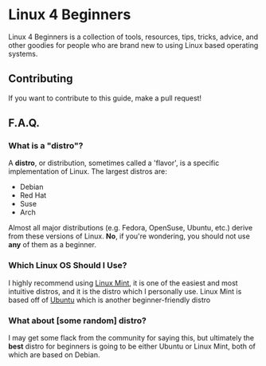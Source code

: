# Linux 4 Beginners

Linux 4 Beginners is a collection of tools, resources, tips, tricks, advice, and other goodies for people who are brand new to using Linux based operating systems.

## Contributing

If you want to contribute to this guide, make a pull request!

## F.A.Q.

### What is a "distro"?

A **distro**, or distribution, sometimes called a 'flavor', is a specific implementation of Linux. The largest distros are:

* Debian
* Red Hat
* Suse
* Arch

Almost all major distributions (e.g. Fedora, OpenSuse, Ubuntu, etc.) derive from these versions of Linux. **No**, if you're wondering, you should not use **any** of them as a beginner. 

### Which Linux OS Should I Use?

I highly recommend using [Linux Mint](https://linuxmint.com/), it is one of the easiest and most intuitive distros, and it is the distro which I personally use. Linux Mint is based off of [Ubuntu](https://ubuntu.com/) which is another beginner-friendly distro

### What about [some random] distro?

I may get some flack from the community for saying this, but ultimately the **best** distro for beginners is going to be either Ubuntu or Linux Mint, both of which are based on Debian.


